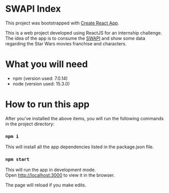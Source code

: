 # SWAPI Index

This project was bootstrapped with [Create React App](https://github.com/facebook/create-react-app).

This is a web project developed using ReactJS for an internship challenge. The idea of the app is to consume the [SWAPI](https://swapi.dev/api) and show some data regarding the Star Wars movies franchise and characters.

# What you will need

- npm (version used: 7.0.14)
- node (version used: 15.3.0)

# How to run this app

After you've installed the above items, you will run the following commands in the project directory:

### `npm i`
This will install all the app dependencies listed in the package.json file.

### `npm start`

This will run the app in development mode.\
Open [http://localhost:3000](http://localhost:3000) to view it in the browser.

The page will reload if you make edits.
